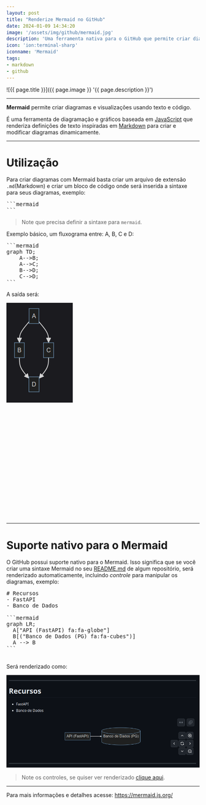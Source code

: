 ```yaml
---
layout: post
title: "Renderize Mermaid no GitHub"
date: 2024-01-09 14:34:20
image: '/assets/img/github/mermaid.jpg'
description: 'Uma ferramenta nativa para o GitHub que permite criar diagramas e visualizações usando texto e código.'
icon: 'ion:terminal-sharp'
iconname: 'Mermaid'
tags:
- markdown
- github
---
```


![{{ page.title }}]({{ page.image }} '{{ page.description }}')

---

**Mermaid** permite criar diagramas e visualizações usando texto e código.

É uma ferramenta de diagramação e gráficos baseada em [JavaScript](https://terminalroot.com.br/tags#javascript) que renderiza definições de texto inspiradas em [Markdown](https://terminalroot.com.br/tags#markdown) para criar e modificar diagramas dinamicamente.

---

# Utilização
Para criar diagramas com Mermaid basta criar um arquivo de extensão `.md`(Markdown) e criar um bloco de código onde será inserida a sintaxe para seus diagramas, exemplo:

<pre>
```mermaid
```
</pre>
> Note que precisa definir a sintaxe para `mermaid`.

Exemplo básico, um fluxograma entre: A, B, C e D:

<pre>
```mermaid
graph TD;
    A-->B;
    A-->C;
    B-->D;
    C-->D;
```
</pre>

A saída será:

![Mermaid fluxograma](/assets/img/github/mermaid-fluxograma.png) 


<!-- SQUARE - GAMES ROOT -->
<script async src="//pagead2.googlesyndication.com/pagead/js/adsbygoogle.js"></script>
<ins class="adsbygoogle"
style="display:inline-block;width:336px;height:280px"
data-ad-client="ca-pub-2838251107855362"
data-ad-slot="5351066970"></ins>
<script>
(adsbygoogle = window.adsbygoogle || []).push({});
</script>

---

# Suporte nativo para o Mermaid
O GitHub possui suporte nativo para o Mermaid. Isso significa que se você criar uma sintaxe Mermaid no seu [README.md](https://github.com/terroo/terroo) de algum repositório, será renderizado automaticamente, incluindo *controle* para manipular os diagramas, exemplo:

<pre>
# Recursos
- FastAPI
- Banco de Dados 

```mermaid
graph LR;
  A["API (FastAPI) fa:fa-globe"]
  B[("Banco de Dados (PG) fa:fa-cubes")]
  A --> B
```

</pre>

Será renderizado como:

![Mermaid exemplo](/assets/img/github/mermaid.png) 
> Note os controles, se quiser ver renderizado [clique aqui](https://github.com/terroo/langs-test-loop).

---

Para mais informações e detalhes acesse: <https://mermaid.js.org/>




